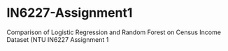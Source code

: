 # IN6227-Assignment1
Comparison of Logistic Regression and Random Forest on Census Income Dataset (NTU IN6227 Assignment 1
